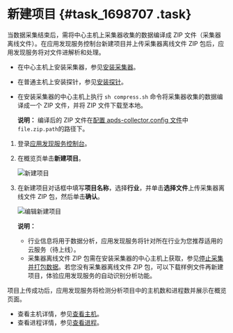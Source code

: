# 新建项目 {#task_1698707 .task}

当数据采集结束后，需将中心主机上采集器收集的数据编译成 ZIP 文件（采集器离线文件）。在应用发现服务控制台新建项目并上传采集器离线文件 ZIP 包后，应用发现服务将对文件进解析和处理。

-   在中心主机上安装采集器，参见[安装采集器](cn.zh-CN/操作指南/准备工作/安装采集器.md#)。
-   在普通主机上安装探针，参见[安装探针](cn.zh-CN/操作指南/准备工作/安装探针.md#)。
-   在安装采集器的中心主机上执行 `sh compress.sh` 命令将采集器收集的数据编译成一个 ZIP 文件，并将 ZIP 文件下载至本地。

    **说明：** 编译后的 ZIP 文件在[配置 apds-collector.config 文件](cn.zh-CN/操作指南/准备工作/安装采集器.md#step_3gn_m3h_2as)中`file.zip.path`的路径下。


1.  登录[应用发现服务控制台](https://apds.console.aliyun.com)。
2.  在概览页单击**新建项目**。 

    ![新建项目](http://static-aliyun-doc.oss-cn-hangzhou.aliyuncs.com/assets/img/1332370/156750228056983_zh-CN.png)

3.  在新建项目对话框中填写**项目名称**，选择**行业**，并单击**选择文件**上传采集器离线文件 ZIP 包，然后单击**确认**。 

    ![编辑新建项目](http://static-aliyun-doc.oss-cn-hangzhou.aliyuncs.com/assets/img/1346040/156750228058779_zh-CN.png)

    **说明：** 

    -   行业信息将用于数据分析，应用发现服务将针对所在行业为您推荐适用的云服务（待上线）。
    -   采集器离线文件 ZIP 包需在安装采集器的中心主机上获取，参见[停止采集并打包数据](https://help.aliyun.com/document_detail/130447.html?spm=a2c4g.11186623.2.13.759c53013Z0hoh#h2-url-1)。若您没有采集器离线文件 ZIP 包，可以下载样例文件再新建项目，体验应用发现服务的自动识别分析功能。

项目上传成功后，应用发现服务将检测分析项目中的主机数和进程数并展示在概览页面。

-   查看主机详情，参见[查看主机](cn.zh-CN/操作指南/控制台指南/查看主机信息.md#)。
-   查看进程详情，参见[查看进程](cn.zh-CN/操作指南/控制台指南/查看进程信息.md#)。

